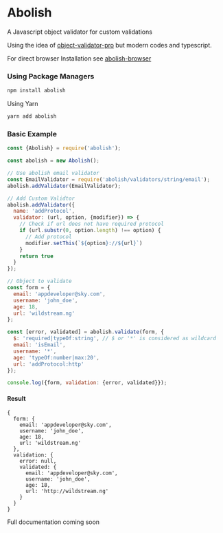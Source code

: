 # Abolish

A Javascript object validator for custom validations

Using the idea of [object-validator-pro](https://github.com/trapcodeio/object-validator-pro) but modern codes and
typescript.

For direct browser Installation see [abolish-browser](https://www.npmjs.com/package/abolish-browser)

### Using Package Managers

```sh
npm install abolish
```

Using Yarn

```sh
yarn add abolish
```

### Basic Example

```javascript
const {Abolish} = require('abolish');

const abolish = new Abolish();

// Use abolish email validator
const EmailValidator = require('abolish/validators/string/email');
abolish.addValidator(EmailValidator);

// Add Custom Validtor
abolish.addValidator({
  name: 'addProtocol',
  validator: (url, option, {modifier}) => {
    // Check if url does not have required protocol
    if (url.substr(0, option.length) !== option) {
      // Add protocol
      modifier.setThis(`${option}://${url}`)
    }
    return true
  }
});

// Object to validate
const form = {
  email: 'appdeveloper@sky.com',
  username: 'john_doe',
  age: 18,
  url: 'wildstream.ng'
};

const [error, validated] = abolish.validate(form, {
  $: 'required|typeOf:string', // $ or '*' is considered as wildcard
  email: 'isEmail',
  username: '*',
  age: 'typeOf:number|max:20',
  url: 'addProtocol:http'
});

console.log({form, validation: {error, validated}});
```

#### Result

```
{
  form: {
    email: 'appdeveloper@sky.com',
    username: 'john_doe',
    age: 18,
    url: 'wildstream.ng'
  },
  validation: {
    error: null,
    validated: {
      email: 'appdeveloper@sky.com',
      username: 'john_doe',
      age: 18,
      url: 'http://wildstream.ng'
    }
  }
}
```

Full documentation coming soon
